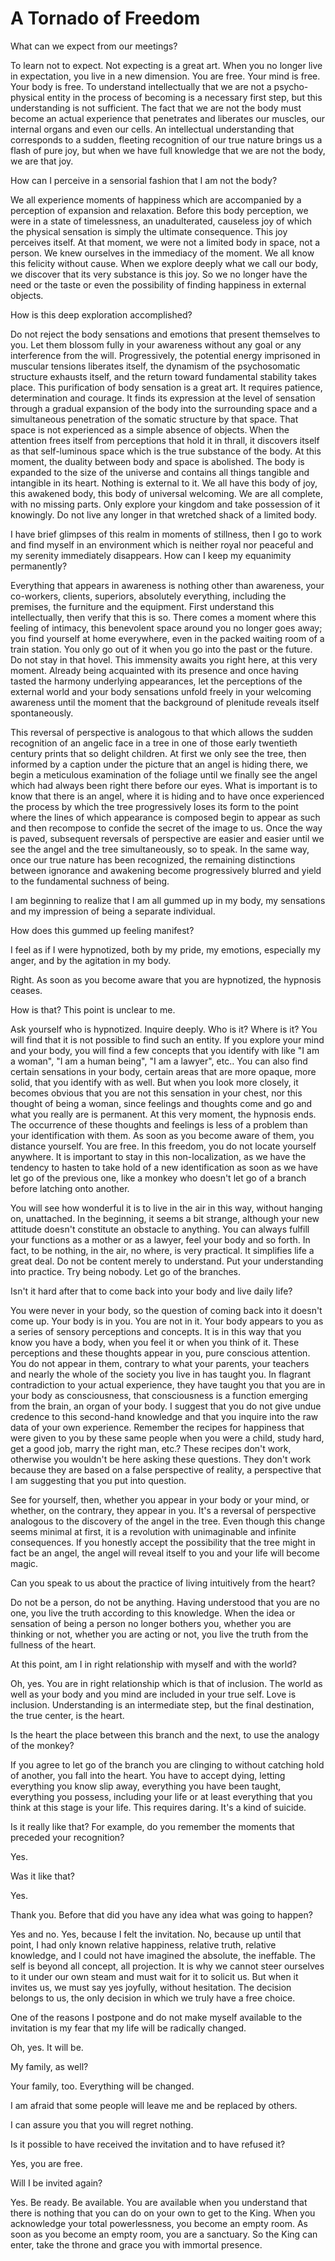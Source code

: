 # A Tornado of Freedom

What can we expect from our meetings?

To learn not to expect. Not expecting is a great art. When you no longer live in expectation, you live in a new 	dimension. You are free. Your mind is free. Your body is free. To understand intellectually that we are not a 	psycho-physical entity in the process of becoming is a necessary first step, but this understanding is not 	sufficient. The fact that we are not the body must become an actual experience that penetrates and liberates 	our muscles, our internal organs and even our cells. An intellectual understanding that corresponds to a sudden, 	fleeting recognition of our true nature brings us a flash of pure joy, but when we have full knowledge that we 	are not the body, we are that joy.

How can I perceive in a sensorial fashion that I am not the body?

We all experience moments of happiness which are accompanied by a perception of expansion and relaxation. 	Before this body perception, we were in a state of timelessness, an unadulterated, causeless joy of which the 	physical sensation is simply the ultimate consequence. This joy perceives itself. At that moment, we were not a 	limited body in space, not a person. We knew ourselves in the immediacy of the moment. We all know this felicity 	without cause. When we explore deeply what we call our body, we discover that its very substance is this joy. So 	we no longer have the need or the taste or even the possibility of finding happiness in external objects.

How is this deep exploration accomplished?

Do not reject the body sensations and emotions that present themselves to you. Let them blossom fully in your 	awareness without any goal or any interference from the will. Progressively, the potential energy imprisoned in 	muscular tensions liberates itself, the dynamism of the psychosomatic structure exhausts itself, and the return 	toward fundamental stability takes place. This purification of body sensation is a great art. It requires patience, 	determination and courage. It finds its expression at the level of sensation through a gradual expansion of the 	body into the surrounding space and a simultaneous penetration of the somatic structure by that space. That 	space is not experienced as a simple absence of objects. When the attention frees itself from perceptions that 	hold it in thrall, it discovers itself as that self-luminous space which is the true substance of the body. At this 	moment, the duality between body and space is abolished. The body is expanded to the size of the universe 	and contains all things tangible and intangible in its heart. Nothing is external to it. We all have this body of joy, 	this awakened body, this body of universal welcoming. We are all complete, with no missing parts. Only explore 	your kingdom and take possession of it knowingly. Do not live any longer in that wretched shack of a limited body.

I have brief glimpses of this realm in moments of stillness, then I go to work and find myself in 	an environment which is neither royal nor peaceful and my serenity immediately disappears. How can I keep my 	equanimity permanently?

Everything that appears in awareness is nothing other than awareness, your co-workers, clients, superiors, 	absolutely everything, including the premises, the furniture and the equipment. First understand this intellectually, 	then verify that this is so. There comes a moment where this feeling of intimacy, this benevolent space around you 	no longer goes away; you find yourself at home everywhere, even in the packed waiting room of a train station. You 	only go out of it when you go into the past or the future. Do not stay in that hovel. This immensity awaits you right 	here, at this very moment. Already being acquainted with its presence and once having tasted the harmony underlying 	appearances, let the perceptions of the external world and your body sensations unfold freely in your welcoming 	awareness until the moment that the background of plenitude reveals itself spontaneously.

This reversal of perspective is analogous to that which allows the sudden recognition of an angelic face in a tree in 	one of those early twentieth century prints that so delight children. At first we only see the tree, then informed by 	a caption under the picture that an angel is hiding there, we begin a meticulous examination of the foliage until we 	finally see the angel which had always been right there before our eyes. What is important is to know that there is an 	angel, where it is hiding and to have once experienced the process by which the tree progressively loses its form to 	the point where the lines of which appearance is composed begin to appear as such and then recompose to confide 	the secret of the image to us. Once the way is paved, subsequent reversals of perspective are easier and easier until 	we see the angel and the tree simultaneously, so to speak. In the same way, once our true nature has been 	recognized, the remaining distinctions between ignorance and awakening become progressively blurred and yield 	to the fundamental suchness of being.

I am beginning to realize that I am all gummed up in my body, my sensations and my impression 	of being a separate individual.

How does this gummed up feeling manifest?

I feel as if I were hypnotized, both by my pride, my emotions, especially my anger, and by the agitation in my body.

Right. As soon as you become aware that you are hypnotized, the hypnosis ceases.

How is that? This point is unclear to me.

Ask yourself who is hypnotized. Inquire deeply. Who is it? Where is it? You will find that it is not possible to find 	such an entity. If you explore your mind and your body, you will find a few concepts that you identify with like 	&quot;I am a woman&quot;, &quot;I am a human being&quot;, &quot;I am a lawyer&quot;, etc.. You can also find certain sensations in your body, 	certain areas that are more opaque, more solid, that you identify with as well. But when you look more closely, 	it becomes obvious that you are not this sensation in your chest, nor this thought of being a woman, since 	feelings and thoughts come and go and what you really are is permanent. At this very moment, the hypnosis 	ends. The occurrence of these thoughts and feelings is less of a problem than your identification with them. As 	soon as you become aware of them, you distance yourself. You are free. In this freedom, you do not locate 	yourself anywhere. It is important to stay in this non-localization, as we have the tendency to hasten to take 	hold of a new identification as soon as we have let go of the previous one, like a monkey who doesn't let go of a 	branch before latching onto another.

You will see how wonderful it is to live in the air in this way, without hanging on, unattached. In the beginning, 	it seems a bit strange, although your new attitude doesn't constitute an obstacle to anything. You can always 	fulfill your functions as a mother or as a lawyer, feel your body and so forth. In fact, to be nothing, in the air, no 	where, is very practical. It simplifies life a great deal. Do not be content merely to understand. Put your 	understanding into practice. Try being nobody. Let go of the branches.

Isn't it hard after that to come back into your body and live daily life?

You were never in your body, so the question of coming back into it doesn't come up. Your body is in you. You 	are not in it. Your body appears to you as a series of sensory perceptions and concepts. It is in this way that you 	know you have a body, when you feel it or when you think of it. These perceptions and these thoughts appear 	in you, pure conscious attention. You do not appear in them, contrary to what your parents, your teachers and 	nearly the whole of the society you live in has taught you. In flagrant contradiction to your actual experience, 	they have taught you that you are in your body as consciousness, that consciousness is a function emerging 	from the brain, an organ of your body. I suggest that you do not give undue credence to this second-hand 	knowledge and that you inquire into the raw data of your own experience. Remember the recipes for happiness 	that were given to you by these same people when you were a child, study hard, get a good job, marry the right 	man, etc.? These recipes don't work, otherwise you wouldn't be here asking these questions. They don't work 	because they are based on a false perspective of reality, a perspective that I am suggesting that you put into 	question.

See for yourself, then, whether you appear in your body or your mind, or whether, on the contrary, they appear 	in you. It's a reversal of perspective analogous to the discovery of the angel in the tree. Even though this change 	seems minimal at first, it is a revolution with unimaginable and infinite consequences. If you honestly accept the 	possibility that the tree might in fact be an angel, the angel will reveal itself to you and your life will become magic.

Can you speak to us about the practice of living intuitively from the heart?

Do not be a person, do not be anything. Having understood that you are no one, you live the truth according to 	this knowledge. When the idea or sensation of being a person no longer bothers you, whether you are thinking or 	not, whether you are acting or not, you live the truth from the fullness of the heart.

At this point, am I in right relationship with myself and with the world?

Oh, yes. You are in right relationship which is that of inclusion. The world as well as your body and you mind are 	included in your true self. Love is inclusion. Understanding is an intermediate step, but the final destination, the 	true center, is the heart.

Is the heart the place between this branch and the next, to use the analogy of the monkey?

If you agree to let go of the branch you are clinging to without catching hold of another, you fall into the heart. You  	have to accept dying, letting everything you know slip away, everything you have been taught, everything you 	possess, including your life or at least everything that you think at this stage is your life. This requires daring. It's a 	kind of suicide.

Is it really like that? For example, do you remember the moments that preceded your recognition?

Yes.

Was it like that?

Yes.

Thank you. Before that did you have any idea what was going to happen?

Yes and no. Yes, because I felt the invitation. No, because up until that point, I had only known relative happiness, 	relative truth, relative knowledge, and I could not have imagined the absolute, the ineffable. The self is beyond all 	concept, all projection. It is why we cannot steer ourselves to it under our own steam and must wait for it to solicit 	us. But when it invites us, we must say yes joyfully, without hesitation. The decision belongs to us, the only decision 	in which we truly have a free choice.

One of the reasons I postpone and do not make myself available to the invitation is my fear that 	my life will be radically changed.

Oh, yes. It will be.

My family, as well?

Your family, too. Everything will be changed.

I am afraid that some people will leave me and be replaced by others.

I can assure you that you will regret nothing.

Is it possible to have received the invitation and to have refused it?

Yes, you are free.

Will I be invited again?

Yes. Be ready. Be available. You are available when you understand that there is nothing that you can do on your 	own to get to the King. When you acknowledge your total powerlessness, you become an empty room. As soon as 	you become an empty room, you are a sanctuary. So the King can enter, take the throne and grace you with 	immortal presence.

